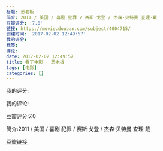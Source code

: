 ```yaml
---
标题: 恶老板
简介: 2011 / 美国 / 喜剧 犯罪 / 赛斯·戈登 / 杰森·贝特曼 查理·戴
豆瓣评分: '7.0'
链接: https://movie.douban.com/subject/4004715/
创建时间: '2017-02-02 12:49:57'
我的评分:
标签:
评论:
date: 2017-02-02 12:49:57
title: 看了电影 - 恶老板
tags: [电影]
categories: []
---
```


我的评分:

我的评论:

豆瓣评分:7.0

简介:2011 / 美国 / 喜剧 犯罪 / 赛斯·戈登 / 杰森·贝特曼 查理·戴

[豆瓣链接](https://movie.douban.com/subject/4004715/)

